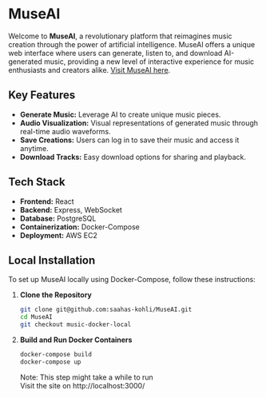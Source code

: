 # MuseAI

Welcome to **MuseAI**, a revolutionary platform that reimagines music creation through the power of artificial intelligence. MuseAI offers a unique web interface where users can generate, listen to, and download AI-generated music, providing a new level of interactive experience for music enthusiasts and creators alike. [Visit MuseAI here](http://your-website-url.com).

## Key Features

- **Generate Music:** Leverage AI to create unique music pieces.
- **Audio Visualization:** Visual representations of generated music through real-time audio waveforms.
- **Save Creations:** Users can log in to save their music and access it anytime.
- **Download Tracks:** Easy download options for sharing and playback.

## Tech Stack

- **Frontend:** React
- **Backend:** Express, WebSocket
- **Database:** PostgreSQL
- **Containerization:** Docker-Compose
- **Deployment:** AWS EC2

## Local Installation

To set up MuseAI locally using Docker-Compose, follow these instructions:

1. **Clone the Repository**
   ```bash
   git clone git@github.com:saahas-kohli/MuseAI.git
   cd MuseAI
   git checkout music-docker-local
2. **Build and Run Docker Containers**
   ```bash
   docker-compose build
   docker-compose up
   ```
   Note: This step might take a while to run       
   Visit the site on http://localhost:3000/     

